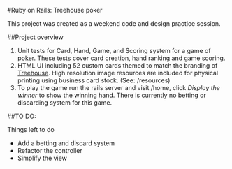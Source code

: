 #Ruby on Rails: Treehouse poker

This project was created as a weekend code and design practice session.

##Project overview

1. Unit tests for Card, Hand, Game, and Scoring system for a game of poker. These tests cover card creation, hand ranking and game scoring.
2. HTML UI including 52 custom cards themed to match the branding of [Treehouse](http://teamtreehouse.com). High resolution image resources are included for physical printing using business card stock. (See: /resources)
3. To play the game run the rails server and visit /home, click *Display the winner* to show the winning hand. There is currently no betting or discarding system for this game.

##TO DO:

Things left to do

- Add a betting and discard system
- Refactor the controller
- Simplify the view
